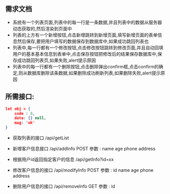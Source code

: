 
## 需求文档
+ 系统有一个列表页面,列表中的每一行是一条数据,并且列表中的数据从服务器动态获取的,然后渲染到页面中
+ 列表的上方有一个新增按钮,点击新增跳转到新增页面,填写新增页面的表单信息然后保存,要把用户填写的数据保存到数据库中,如果成功跳回列表也
+ 列表中,每一行都有一个修改按钮,点击修改按钮跳转到修改页面,并且自动回填用户的基本基本信息到表单中,点击保存按钮把修改后的结果保存数据库中,保存成功跳回列表页,如果失败,alert提示原因
+ 列表中的每一行都有一个删除按钮,点击删除弹出confirm框,点击confirm的确定,则从数据库删除该条数据,如果删除成功刷新列表,如果删除失败,alert提示原因

## 所需接口:

```json
let obj = {
    code : 0,
    data: {} null,
    mag: 'ok'
}
```
+ 获取列表的接口 /api/getList
+ 新增客户信息接口 
/api/addInfo
POST 
参数 : 
name 
age 
phone 
address 
+ 根据用户id返回指定客户的信息 /api/getInfo?id=xx
+ 修改客户信息的接口 
/api/modifyInfo 
POST 
参数 : 
id 
name 
age 
phone 
address 

+ 删除用户信息的接口
/api/removeInfo 
GET 
参数 : id 
